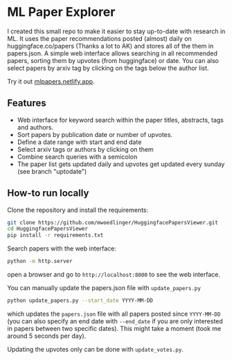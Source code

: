 # ML Paper Explorer

I created this small repo to make it easier to stay up-to-date with research in ML. It uses the paper recommendations posted (almost) daily on huggingface.co/papers (Thanks a lot to AK) and stores all of the them in papers.json. A simple web interface allows searching in all recommended papers, sorting them by upvotes (from huggingface) or date. You can also select papers by arxiv tag by clicking on the tags below the author list.

Try it out [mlpapers.netlify.app](mlpapers.netlify.app).

## Features

- Web interface for keyword search within the paper titles, abstracts, tags and authors.
- Sort papers by publication date or number of upvotes.
- Define a date range with start and end date
- Select arxiv tags or authors by clicking on them
- Combine search queries with a semicolon
- The paper list gets updated daily and upvotes get updated every sunday (see branch "uptodate")

## How-to run locally

Clone the repository and install the requirements:
```bash
git clone https://github.com/mwoedlinger/HuggingfacePapersViewer.git
cd HuggingfacePapersViewer
pip install -r requirements.txt
```

Search papers with the web interface:
```bash
python -m http.server
```
open a browser and go to `http://localhost:8000` to see the web interface.

You can manually update the papers.json file with `update_papers.py`
```bash
python update_papers.py --start_date YYYY-MM-DD
```
which updates the `papers.json` file with all papers posted since `YYYY-MM-DD` (you can also specify an end date with `--end_date` if you are only interested in papers between two specific dates). This might take a moment (took me around 5 seconds per day).

Updating the upvotes only can be done with `update_votes.py`.



